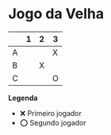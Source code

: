 # Jogo da Velha

|   | 1 | 2 | 3 |
|---|---|---|---|
| A |   |   | X |
| B |   | X |   |
| C |   |   | O |

**Legenda**

- ❌ Primeiro jogador 
- ⭕ Segundo jogador
